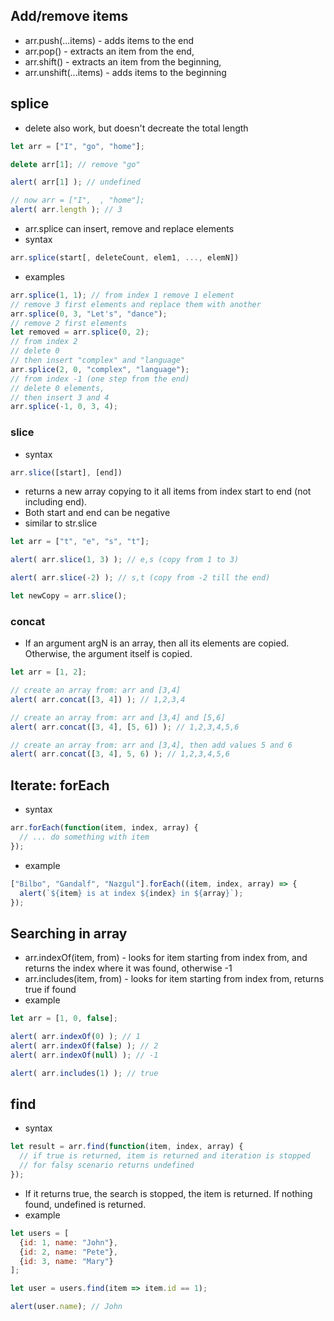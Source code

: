 ## Add/remove items
- arr.push(...items) - adds items to the end
- arr.pop() - extracts an item from the end,
- arr.shift() - extracts an item from the beginning,
- arr.unshift(...items) - adds items to the beginning

## splice
- delete also work, but doesn't decreate the total length
```javascript
let arr = ["I", "go", "home"];

delete arr[1]; // remove "go"

alert( arr[1] ); // undefined

// now arr = ["I",  , "home"];
alert( arr.length ); // 3
```
- arr.splice can insert, remove and replace elements
- syntax
```javascript
arr.splice(start[, deleteCount, elem1, ..., elemN])
```
- examples
```javascript
arr.splice(1, 1); // from index 1 remove 1 element
// remove 3 first elements and replace them with another
arr.splice(0, 3, "Let's", "dance");
// remove 2 first elements
let removed = arr.splice(0, 2);
// from index 2
// delete 0
// then insert "complex" and "language"
arr.splice(2, 0, "complex", "language");
// from index -1 (one step from the end)
// delete 0 elements,
// then insert 3 and 4
arr.splice(-1, 0, 3, 4);
```

### slice
- syntax
```javascript
arr.slice([start], [end])
```
- returns a new array copying to it all items from index start to end (not including end).
- Both start and end can be negative
- similar to str.slice
```javascript
let arr = ["t", "e", "s", "t"];

alert( arr.slice(1, 3) ); // e,s (copy from 1 to 3)

alert( arr.slice(-2) ); // s,t (copy from -2 till the end)

let newCopy = arr.slice();
```

### concat
- If an argument argN is an array, then all its elements are copied. Otherwise, the argument itself is copied.
```javascript
let arr = [1, 2];

// create an array from: arr and [3,4]
alert( arr.concat([3, 4]) ); // 1,2,3,4

// create an array from: arr and [3,4] and [5,6]
alert( arr.concat([3, 4], [5, 6]) ); // 1,2,3,4,5,6

// create an array from: arr and [3,4], then add values 5 and 6
alert( arr.concat([3, 4], 5, 6) ); // 1,2,3,4,5,6
```

## Iterate: forEach
- syntax
```javascript
arr.forEach(function(item, index, array) {
  // ... do something with item
});
```
- example
```javascript
["Bilbo", "Gandalf", "Nazgul"].forEach((item, index, array) => {
  alert(`${item} is at index ${index} in ${array}`);
});
```
## Searching in array
- arr.indexOf(item, from) - looks for item starting from index from, and returns the index where it was found, otherwise -1
- arr.includes(item, from) - looks for item starting from index from, returns true if found
- example
```javascript
let arr = [1, 0, false];

alert( arr.indexOf(0) ); // 1
alert( arr.indexOf(false) ); // 2
alert( arr.indexOf(null) ); // -1

alert( arr.includes(1) ); // true
```

## find
- syntax
```javascript
let result = arr.find(function(item, index, array) {
  // if true is returned, item is returned and iteration is stopped
  // for falsy scenario returns undefined
});
```
- If it returns true, the search is stopped, the item is returned. If nothing found, undefined is returned.
- example
```javascript
let users = [
  {id: 1, name: "John"},
  {id: 2, name: "Pete"},
  {id: 3, name: "Mary"}
];

let user = users.find(item => item.id == 1);

alert(user.name); // John
```
